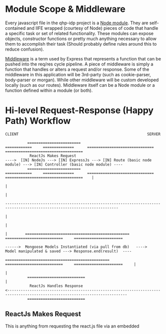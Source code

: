 # Module Scope & Middleware

Every javascript file in the qhp-idp project is a [Node module](https://nodejs.org/api/modules.html). They are self-contained and IIFE wrapped (courtesy of Node) pieces of code that handle a specific task or set of related functionality. These
modules can expose objects, constructor functions or pretty much anything necessary to allow them to accomplish their task (Should probably define rules around this to reduce confusion).

[Middleware](http://expressjs.com/en/guide/using-middleware.html) is a term used by Express that represents a function that can be pushed into the req/res cycle pipeline. A piece of middleware is simply a function that handles or alters a request and/or
response. Some of the middleware in this application will be 3rd-party (such as cookie-parser, body-parser or morgan). While other middleware will be custom developed locally (such as our routes). Middleware
itself can be a Node module or a function defined within a module (or both).

# Hi-level Request-Response (Happy Path) Workflow

    CLIENT                                                          SERVER

              ========================                                              ============     ==============      ==============================      ===================================
               ReactJs Makes Request                                         ---->  [IN] NodeJs ---> [IN] ExpressJs ---> [IN] Route (basic node module) ---> [IN] Controller (basic node module) ----
              ========================                                              ============     ==============      ==============================      ===================================    |
                                                                                                                                                                                                    |
                                                                                                                                                                                                    |
                                                                            -------------------------------------------------------------------------------------------------------------------------
                                                                            |
                                                                            |
                                                                            |        ===============================================          ==========================     ======================
                                                                            ------>  Mongoose Models Instantiated (via pull from db)   ---->   Model manipulated & saved ---> Response.end(result)  ----
                                                                                     ===============================================          ==========================     ======================     |
                                                                                                                                                                                                        |
              ==========================                                                                                                                                                                |
               ReactJs Handles Response                                     <----------------------------------------------------------------------------------------------------------------------------
              ==========================

## ReactJs Makes Request

This is anything from requesting the react.js file via an embedded <script /> tag to clicking an <a /> tag, which results in a request being made to an API to retrieve the logged in user's auth token or
profile information.

## \[IN\] NodeJs

The IDP application is using the built-in [**http**](https://nodejs.org/api/http.html#http_http) module to listen on port 3000 (default) for requests. This is the only point of entry into the application (aside
from swagger, see swagger implementation elsewhere). When an http request reaches the hostmachine, on that port, the _http_ module creates a [**req**](https://nodejs.org/api/http.html#http_class_http_incomingmessage)
and [**res**](https://nodejs.org/api/http.html#http_class_http_serverresponse) object. The **req** represents the incoming http request and the **res** object acts as an interface into the response
that will eventually be sent back to the requestor. The http server does no other processing at this point and instead just passes these two objects off to our express module (defined in app.js).

## \[IN\] ExpressJs

The implementation of our express module builds the express middleware pipeline that we intend to use. The file is organised into 3 main sections:

1. Pre-processing middleware
    These middleware will alter the request in some way (adding authentication, parsing the body of the request, etc)
2. Routing middleware
    These middleware will determine where to send the request and response objects to be processed by the application and will be wholly designed by our implementation team
3. Post-processing middleware
    These middleware will alter the response in some way (setting the status code to 500/404 in the case of an issue during processing or adding constant headers to the outgoing message, etc)

The main thing to note here is that by the time the request comes in, our pipeline has already been constructed the [internal] path that the request follows is not alterable. With our pipeline construction
we have built an assembly line. A request goes in one end and a response comes out the other. Should the request target a route we have defined, the request will continue as we see in the above diagram to the next
section, otherwise it will fall out the end of the assembly and likely be handled by the http module's error handling (defined at the end of server.js).

## \[IN\] Route (basic node module)

### The first route wins (and every route is a module).

The rule of thumb is that when a route matches and is executed, we do not enter another route with the same request. **Every** route is responsible for ending the request with a response,
no matter the outcome (500, 401, 200, etc). The routes are mapped by path (resource) and http verb (GET, POST, etc.). Every defined combination provides a middleware to handle the request (or at least alter/validate
the request before handing it off to the next middleware in the pipeline).

If a route's middleware intends to handle the request (as opposed to simply altering it) then it should do so through an API controller. This happens in the next section.

## \[IN\] Controller (basic node module)

Generally the controller:resource ratio will be 1:1. A controller is the "maintainer of state" for a given resource. It can query for a resource, create a resource, alter a resource or even delete a resource. From
the controller's perspective, it will do all of this through in-memory models/repositories. These models (unkown to the controller, will actually be defined by our ODM, Mongoose (seen next). The controller will do what
has been _requested_ of it, then end the response appropriately. For instance there is no body to a DELETE request as they are idempotent, a POST (aka create) request should respond with the newly generated object.
**Note:** Every controller, too, is a separate Node module.

## Mongoose Models Instantiated (via pull from db)

As said previously, the controller will be dealing with these models but has no inclination as to where or how they are stored/retrieved. Merely the controller requests a model be loaded into memory or created, etc.
These models themselves are defined within Mongoose by linking a _model name_ with a [Schema definition](http://mongoosejs.com/docs/guide.html). The Schema is defined within a module (1 schema per module). Every
[Model](http://mongoosejs.com/docs/models.html) is responsible for its own creation, update, destruction and query. Given we will be using [MongoDb](https://docs.mongodb.com/manual/crud/) as our database, we will query
with Mongo syntax. This should not be exposed outside of the Schema. Instead, the Schema (Model?) should expose more abstract methods for handling such requests. This helps to better hide the nature of the requests
from the controllers point of view (which will also allow for easy swapping of data store via testing or if a necessity arrives that we should need to swap out MongoDb altogether.

Instantiating the models is abstracted to represent querying for existing data or creating new data, either way, at this point, the controller now has the model in-memory and is ready to manipulate it in some way.

## Model manipulated & saved

The controller continues its processing of the "state" by manipulating the model in whichever way it deems necessary. This could be an update to existing fields, deletion of the model itself or simply filtering the
models in preparation for the response.

## Response.end(result)

At this point the result is reconciled and the controller brings the req/res cycle to an end by returning a response (200, 201, 401*, 500, etc.) with an appropriate body (where applicable).

## ReactJs Handles Response

The client now has the response and will process the result as necessary (display the filtered items, present the user a toast indicating the delete operation was successful**, updating client state, etc.)


>  *: 401 is misleading here as if there was an issue with authentication/authorization, many of the former steps would have been skipped.
>
> **: This is a contextual "success". It does not mean that the data was necessarily deleted from the system, only that the request responded with a 200 success, so there were no issues on the server.